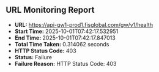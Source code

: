 ## URL Monitoring Report

- **URL:** https://api-gw1-prod1.fisglobal.com/gw/v1/health
- **Start Time:** 2025-10-01T07:42:17.532951
- **End Time:** 2025-10-01T07:42:17.847013
- **Total Time Taken:** 0.314062 seconds
- **HTTP Status Code:** 403
- **Status:** Failure
- **Failure Reason:** HTTP Status Code: 403
